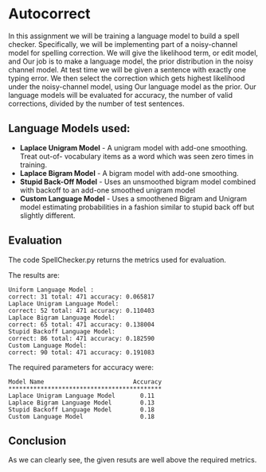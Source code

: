 # Autocorrect

In this assignment we will be training a language model to build a spell checker. Specifically, we will
be implementing part of a noisy-channel model for spelling correction. We will give the likelihood
term, or edit model, and Our job is to make a language model, the prior distribution in the noisy
channel model. At test time we will be given a sentence with exactly one typing error. We then select
the correction which gets highest likelihood under the noisy-channel model, using Our language
model as the prior. Our language models will be evaluated for accuracy, the number of valid
corrections, divided by the number of test sentences.

## Language Models used:
* **Laplace Unigram Model** - A unigram model with add-one smoothing. Treat out-of-
vocabulary items as a word which was seen zero times in training.
* **Laplace Bigram Model** - A bigram model with add-one smoothing.
* **Stupid Back-Off Model** - Uses an unsmoothed bigram model combined with backoff to
an add-one smoothed unigram model
* **Custom Language Model** - Uses a smoothened Bigram and Unigram model estimating probabilities in a 
fashion similar to stupid back off but slightly different.

## Evaluation
The code SpellChecker.py returns the metrics used for evaluation.

The results are:
````
Uniform Language Model : 
correct: 31 total: 471 accuracy: 0.065817
Laplace Unigram Language Model: 
correct: 52 total: 471 accuracy: 0.110403
Laplace Bigram Language Model: 
correct: 65 total: 471 accuracy: 0.138004
Stupid Backoff Language Model: 
correct: 86 total: 471 accuracy: 0.182590
Custom Language Model: 
correct: 90 total: 471 accuracy: 0.191083
````
 
 The required parameters for accuracy were:
````
Model Name                         Accuracy
*******************************************
Laplace Unigram Language Model       0.11 
Laplace Bigram Language Model        0.13
Stupid Backoff Language Model        0.18
Custom Language Model                0.18
````

## Conclusion

As we can clearly see, the given resuts are well above the 
required metrics.
